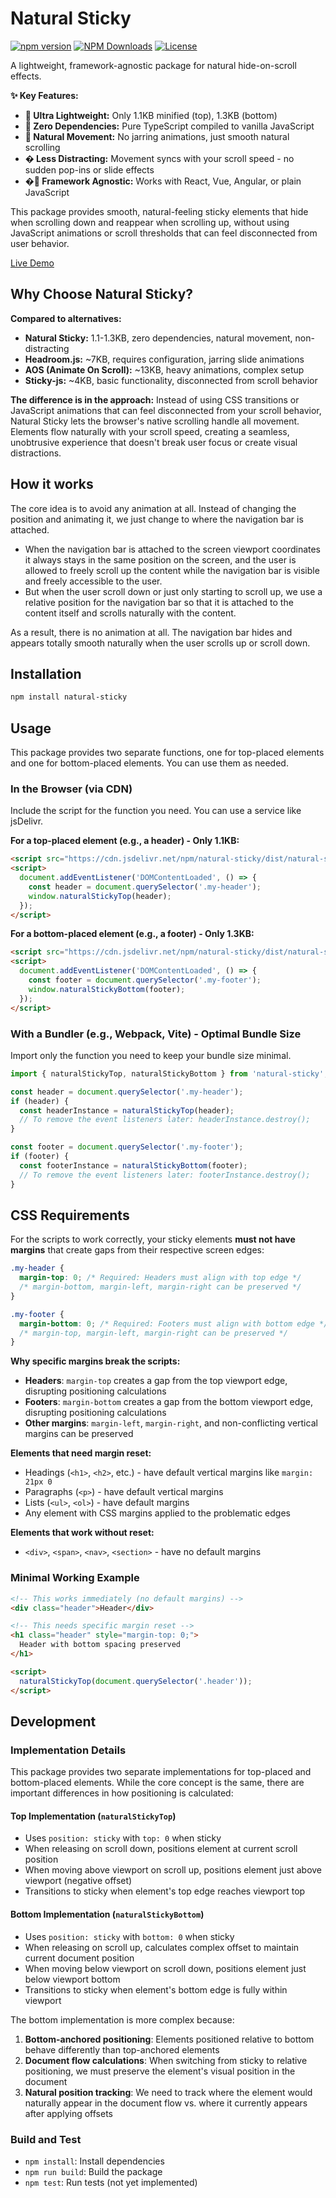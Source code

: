 # Natural Sticky

[![npm version](https://badge.fury.io/js/natural-sticky.svg)](https://badge.fury.io/js/natural-sticky)
[![NPM Downloads](https://img.shields.io/npm/dw/natural-sticky)](https://badge.fury.io/js/natural-sticky)
[![License](https://img.shields.io/npm/l/natural-sticky)](https://opensource.org/licenses/MIT)

A lightweight, framework-agnostic package for natural hide-on-scroll effects.

**✨ Key Features:**

- **🚀 Ultra Lightweight:** Only 1.1KB minified (top), 1.3KB (bottom)
- **🚫 Zero Dependencies:** Pure TypeScript compiled to vanilla JavaScript
- **🎯 Natural Movement:** No jarring animations, just smooth natural scrolling
- **� Less Distracting:** Movement syncs with your scroll speed - no sudden pop-ins or slide effects
- **�🔧 Framework Agnostic:** Works with React, Vue, Angular, or plain JavaScript

This package provides smooth, natural-feeling sticky elements that hide when scrolling down and reappear when scrolling up, without using JavaScript animations or scroll thresholds that can feel disconnected from user behavior.

[Live Demo](https://kadykov.github.io/natural-sticky/)

## Why Choose Natural Sticky?

**Compared to alternatives:**

- **Natural Sticky:** 1.1-1.3KB, zero dependencies, natural movement, non-distracting
- **Headroom.js:** ~7KB, requires configuration, jarring slide animations
- **AOS (Animate On Scroll):** ~13KB, heavy animations, complex setup
- **Sticky-js:** ~4KB, basic functionality, disconnected from scroll behavior

**The difference is in the approach:** Instead of using CSS transitions or JavaScript animations that can feel disconnected from your scroll behavior, Natural Sticky lets the browser's native scrolling handle all movement. Elements flow naturally with your scroll speed, creating a seamless, unobtrusive experience that doesn't break user focus or create visual distractions.

## How it works

The core idea is to avoid any animation at all. Instead of changing the position and animating it, we just change to where the navigation bar is attached.

- When the navigation bar is attached to the screen viewport coordinates it always stays in the same position on the screen, and the user is allowed to freely scroll up the content while the navigation bar is visible and freely accessible to the user.
- But when the user scroll down or just only starting to scroll up, we use a relative position for the navigation bar so that it is attached to the content itself and scrolls naturally with the content.

As a result, there is no animation at all. The navigation bar hides and appears totally smooth naturally when the user scrolls up or scroll down.

## Installation

```bash
npm install natural-sticky
```

## Usage

This package provides two separate functions, one for top-placed elements and one for bottom-placed elements. You can use them as needed.

### In the Browser (via CDN)

Include the script for the function you need. You can use a service like jsDelivr.

**For a top-placed element (e.g., a header) - Only 1.1KB:**

```html
<script src="https://cdn.jsdelivr.net/npm/natural-sticky/dist/natural-sticky.top.min.js"></script>
<script>
  document.addEventListener('DOMContentLoaded', () => {
    const header = document.querySelector('.my-header');
    window.naturalStickyTop(header);
  });
</script>
```

**For a bottom-placed element (e.g., a footer) - Only 1.3KB:**

```html
<script src="https://cdn.jsdelivr.net/npm/natural-sticky/dist/natural-sticky.bottom.min.js"></script>
<script>
  document.addEventListener('DOMContentLoaded', () => {
    const footer = document.querySelector('.my-footer');
    window.naturalStickyBottom(footer);
  });
</script>
```

### With a Bundler (e.g., Webpack, Vite) - Optimal Bundle Size

Import only the function you need to keep your bundle size minimal.

```javascript
import { naturalStickyTop, naturalStickyBottom } from 'natural-sticky';

const header = document.querySelector('.my-header');
if (header) {
  const headerInstance = naturalStickyTop(header);
  // To remove the event listeners later: headerInstance.destroy();
}

const footer = document.querySelector('.my-footer');
if (footer) {
  const footerInstance = naturalStickyBottom(footer);
  // To remove the event listeners later: footerInstance.destroy();
}
```

## CSS Requirements

For the scripts to work correctly, your sticky elements **must not have margins** that create gaps from their respective screen edges:

```css
.my-header {
  margin-top: 0; /* Required: Headers must align with top edge */
  /* margin-bottom, margin-left, margin-right can be preserved */
}

.my-footer {
  margin-bottom: 0; /* Required: Footers must align with bottom edge */
  /* margin-top, margin-left, margin-right can be preserved */
}
```

**Why specific margins break the scripts:**

- **Headers**: `margin-top` creates a gap from the top viewport edge, disrupting positioning calculations
- **Footers**: `margin-bottom` creates a gap from the bottom viewport edge, disrupting positioning calculations
- **Other margins**: `margin-left`, `margin-right`, and non-conflicting vertical margins can be preserved

**Elements that need margin reset:**

- Headings (`<h1>`, `<h2>`, etc.) - have default vertical margins like `margin: 21px 0`
- Paragraphs (`<p>`) - have default vertical margins
- Lists (`<ul>`, `<ol>`) - have default margins
- Any element with CSS margins applied to the problematic edges

**Elements that work without reset:**

- `<div>`, `<span>`, `<nav>`, `<section>` - have no default margins

### Minimal Working Example

```html
<!-- This works immediately (no default margins) -->
<div class="header">Header</div>

<!-- This needs specific margin reset -->
<h1 class="header" style="margin-top: 0;">
  Header with bottom spacing preserved
</h1>

<script>
  naturalStickyTop(document.querySelector('.header'));
</script>
```

## Development

### Implementation Details

This package provides two separate implementations for top-placed and bottom-placed elements. While the core concept is the same, there are important differences in how positioning is calculated:

#### Top Implementation (`naturalStickyTop`)

- Uses `position: sticky` with `top: 0` when sticky
- When releasing on scroll down, positions element at current scroll position
- When moving above viewport on scroll up, positions element just above viewport (negative offset)
- Transitions to sticky when element's top edge reaches viewport top

#### Bottom Implementation (`naturalStickyBottom`)

- Uses `position: sticky` with `bottom: 0` when sticky
- When releasing on scroll up, calculates complex offset to maintain current document position
- When moving below viewport on scroll down, positions element just below viewport bottom
- Transitions to sticky when element's bottom edge is fully within viewport

The bottom implementation is more complex because:

1. **Bottom-anchored positioning**: Elements positioned relative to bottom behave differently than top-anchored elements
2. **Document flow calculations**: When switching from sticky to relative positioning, we must preserve the element's visual position in the document
3. **Natural position tracking**: We need to track where the element would naturally appear in the document flow vs. where it currently appears after applying offsets

### Build and Test

- `npm install`: Install dependencies
- `npm run build`: Build the package
- `npm test`: Run tests (not yet implemented)
